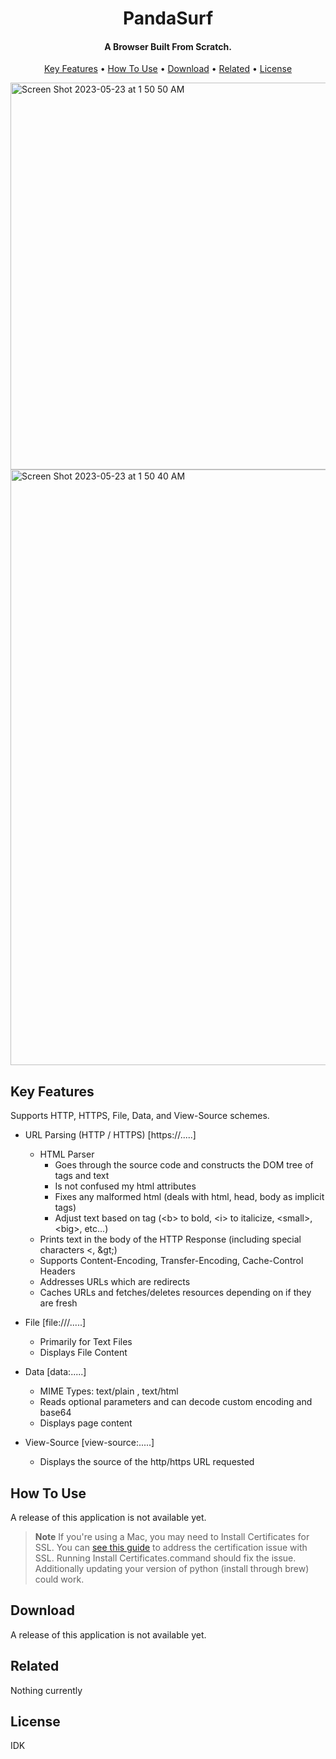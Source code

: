 
<h1 align="center">
  <!--
  <br>
  <a href="http://www.amitmerchant.com/electron-markdownify"><img src="https://raw.githubusercontent.com/amitmerchant1990/electron-markdownify/master/app/img/markdownify.png" alt="Markdownify" width="200"></a>
  <br>
   --> 
  PandaSurf
  <br>
</h1>

<h4 align="center">A Browser Built From Scratch.</h4>

<p align="center">
  <a href="#key-features">Key Features</a> •
  <a href="#how-to-use">How To Use</a> •
  <a href="#download">Download</a> •
  <a href="#related">Related</a> •
  <a href="#license">License</a>
</p>

<img width="619" alt="Screen Shot 2023-05-23 at 1 50 50 AM" src="https://github.com/YashCK/PandaSurf/assets/43621900/a06d9a74-478f-497e-b508-6bc5a7fc8a14">

<img width="953" alt="Screen Shot 2023-05-23 at 1 50 40 AM" src="https://github.com/YashCK/PandaSurf/assets/43621900/adf83104-b19f-405f-86b0-267e85245810">


## Key Features

Supports HTTP, HTTPS, File, Data, and View-Source schemes.

* URL Parsing (HTTP / HTTPS) \[https://.....]
  - HTML Parser
    - Goes through the source code and constructs the DOM tree of tags and text
    - Is not confused my html attributes
    - Fixes any malformed html (deals with html, head, body as implicit tags)
    - Adjust text based on tag (\<b> to bold, \<i> to italicize, \<small>, \<big>, etc...)
  - Prints text in the body of the HTTP Response (including special characters &lt;, \&gt;)
  - Supports Content-Encoding, Transfer-Encoding, Cache-Control Headers
  - Addresses URLs which are redirects
  - Caches URLs and fetches/deletes resources depending on if they are fresh 

* File \[file:///.....]
  - Primarily for Text Files
  - Displays File Content

* Data \[data:.....]
  - MIME Types: text/plain , text/html
  - Reads optional parameters and can decode custom encoding and base64
  - Displays page content

* View-Source \[view-source:.....]
  - Displays the source of the http/https URL requested

## How To Use

A release of this application is not available yet.

> **Note**
> If you're using a Mac, you may need to Install Certificates for SSL. You can [see this guide]([ssl-certification-for-mac/](https://stackoverflow.com/questions/52805115/certificate-verify-failed-unable-to-get-local-issuer-certificate)) to address the certification issue with SSL.
> Running Install Certificates.command should fix the issue.
> Additionally updating your version of python (install through brew) could work.


## Download

A release of this application is not available yet.

## Related

Nothing currently

## License

IDK
